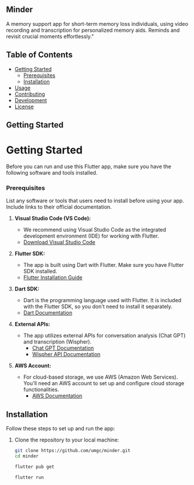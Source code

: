 ## Minder

A memory support app for short-term memory loss individuals, using video recording and transcription for personalized memory aids. Reminds and revisit crucial moments effortlessly."

## Table of Contents
- [Getting Started](#getting-started)
  - [Prerequisites](#prerequisites)
  - [Installation](#installation)
- [Usage](#usage)
- [Contributing](#contributing)
- [Development](#development)
- [License](#license)

## Getting Started
# Getting Started

Before you can run and use this Flutter app, make sure you have the following software and tools installed.

### Prerequisites
List any software or tools that users need to install before using your app. Include links to their official documentation.

1. **Visual Studio Code (VS Code):**
   - We recommend using Visual Studio Code as the integrated development environment (IDE) for working with Flutter.
   - [Download Visual Studio Code](https://code.visualstudio.com/)

2. **Flutter SDK:**
   - The app is built using Dart with Flutter. Make sure you have Flutter SDK installed.
   - [Flutter Installation Guide](https://flutter.dev/docs/get-started/install)

3. **Dart SDK:**
   - Dart is the programming language used with Flutter. It is included with the Flutter SDK, so you don't need to install it separately.
   - [Dart Documentation](https://dart.dev/)

4. **External APIs:**
   - The app utilizes external APIs for conversation analysis (Chat GPT) and transcription (Wispher).
     - [Chat GPT Documentation](https://chatgpt.com/documentation)
     - [Wispher API Documentation](https://wispher.io/api-docs/)

5. **AWS Account:**
   - For cloud-based storage, we use AWS (Amazon Web Services). You'll need an AWS account to set up and configure cloud storage functionalities.
     - [AWS Documentation](https://aws.amazon.com/getting-started/)

## Installation

Follow these steps to set up and run the app:

1. Clone the repository to your local machine:

   ```bash
   git clone https://github.com/umgc/minder.git
   cd minder
   
   flutter pub get

   flutter run

 

